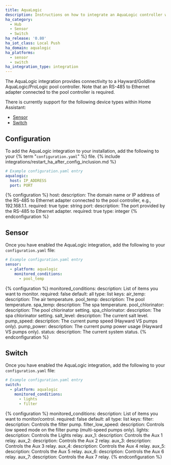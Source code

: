 ```yaml
---
title: AquaLogic
description: Instructions on how to integrate an AquaLogic controller within Home Assistant.
ha_category:
  - Hub
  - Sensor
  - Switch
ha_release: '0.80'
ha_iot_class: Local Push
ha_domain: aqualogic
ha_platforms:
  - sensor
  - switch
ha_integration_type: integration
---
```


The AquaLogic integration provides connectivity to a Hayward/Goldline AquaLogic/ProLogic pool controller. Note that an RS-485 to Ethernet adapter connected to the pool controller is required.

There is currently support for the following device types within Home Assistant:

- [Sensor](#sensor)
- [Switch](#switch)

## Configuration

To add the AquaLogic integration to your installation, add the following to your {% term "`configuration.yaml`" %} file.
{% include integrations/restart_ha_after_config_inclusion.md %}

```yaml
# Example configuration.yaml entry
aqualogic:
  host: IP_ADDRESS
  port: PORT
```

{% configuration %}
host:
  description: The domain name or IP address of the RS-485 to Ethernet adapter connected to the pool controller, e.g., 192.168.1.1.
  required: true
  type: string
port:
  description: The port provided by the RS-485 to Ethernet adapter.
  required: true
  type: integer
{% endconfiguration %}

## Sensor

Once you have enabled the AquaLogic integration, add the following to your `configuration.yaml` file:

```yaml
# Example configuration.yaml entry
sensor:
  - platform: aqualogic
    monitored_conditions:
      - pool_temp
```

{% configuration %}
monitored_conditions:
  description: List of items you want to monitor.
  required: false
  default: all
  type: list
  keys:
    air_temp:
      description: The air temperature.
    pool_temp:
      description: The pool temperature.
    spa_temp:
      description: The spa temperature.
    pool_chlorinator:
      description: The pool chlorinator setting.
    spa_chlorinator:
      description: The spa chlorinator setting.
    salt_level:
      description: The current salt level.
    pump_speed:
      description: The current pump speed (Hayward VS pumps only).
    pump_power:
      description: The current pump power usage (Hayward VS pumps only).
    status:
      description: The current system status.
{% endconfiguration %}

## Switch

Once you have enabled the AquaLogic integration, add the following to your `configuration.yaml` file:

```yaml
# Example configuration.yaml entry
switch:
  - platform: aqualogic
    monitored_conditions:
      - lights
      - filter
```

{% configuration %}
monitored_conditions:
  description: List of items you want to monitor/control.
  required: false
  default: all
  type: list
  keys:
    filter:
      description: Controls the filter pump.
    filter_low_speed:
      description: Controls low speed mode on the filter pump (multi-speed pumps only).
    lights:
      description: Controls the Lights relay.
    aux_1:
      description: Controls the Aux 1 relay.
    aux_2:
      description: Controls the Aux 2 relay.
    aux_3:
      description: Controls the Aux 3 relay.
    aux_4:
      description: Controls the Aux 4 relay.
    aux_5:
      description: Controls the Aux 5 relay.
    aux_6:
      description: Controls the Aux 6 relay.
    aux_7:
      description: Controls the Aux 7 relay.
{% endconfiguration %}
